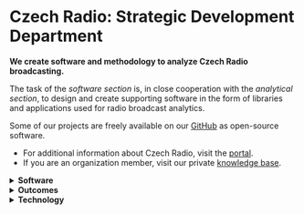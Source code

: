 # Czech Radio: Strategic Development Department

**We create software and methodology to analyze Czech Radio broadcasting.**
 
The task of the *software section* is, in close cooperation with the *analytical section*, to design and create supporting software in the form of libraries and applications used for radio broadcast analytics.

Some of our projects are freely available on our [GitHub](https://github.com/czech-radio/) as open-source software.

- For additional information about Czech Radio, visit the [portal](https://portal.rozhlas.cz/).
- If you are an organization member, visit our private [knowledge base](https://github.com/czech-radio/organization/).

<details>

<summary><strong>Software</strong></summary>

When something fails, go and fix it!
 
|#|Public | Name | Releases | Website | Status (build, style, version) |
|-|-|------|----------|---------|--------|
1|&check;| [geneea](https://github.com/czech-radio/geneea)|releases|website|![build](https://github.com/czech-radio/geneea/actions/workflows/main.yml/badge.svg) [![quality](https://app.codacy.com/project/badge/Grade/da3fb452af474ddc940eb0194da8b6f9)](https://www.codacy.com/gh/czech-radio/acro-geneea-sdk/dashboard?utm_source=github.com&utm_medium=referral&utm_content=czech-radio/cro-geneea-sdk&utm_campaign=Badge_Grade) ![version](https://img.shields.io/badge/version-0.6.0-blue.svg)
2|&check;| [schedule](https://github.com/czech-radio/schedule)|[releases](https://github.com/czech-radio/schedule/releases/) | [website](https://czech-radio.github.io/schedule) |[![build](https://github.com/czech-radio/schedule/actions/workflows/main.yml/badge.svg)](https://github.com/czech-radio/schedule/actions/workflows/main.yml) [![Codacy Badge](https://app.codacy.com/project/badge/Grade/b68c6f5c2e204ac2b56581625dd336d1)](https://www.codacy.com/gh/czech-radio/schedule/dashboard?utm_source=github.com&utm_medium=referral&utm_content=czech-radio/schedule&utm_campaign=Badge_Grade) ![version](https://img.shields.io/badge/version-1.1.0-blue.svg)
3|&check;|[openmedia-arrange](https://github.com/czech-radio/openmedia-arrange)|[releases](https://github.com/czech-radio/openmedia-arrange/releases/)|website|![build](https://github.com/czech-radio/openmedia-arrange/actions/workflows/main.yml/badge.svg) [![Codacy Badge](https://app.codacy.com/project/badge/Grade/15f82cacc7424610be55b4b599f26f7d)](https://app.codacy.com/gh/czech-radio/openmedia-arrange/dashboard?utm_source=gh&utm_medium=referral&utm_content=&utm_campaign=Badge_grade) ![version](https://img.shields.io/badge/version-0.5.0-blue.svg) 
4|&check;|[openmedia-reduce](https://github.com/czech-radio/openmedia-reduce)|[releases](https://github.com/czech-radio/openmedia-reduce/releases/)|website|![build](https://github.com/czech-radio/openmedia-reduce/actions/workflows/main.yml/badge.svg) [![Codacy Badge](https://app.codacy.com/project/badge/Grade/15f82cacc7424610be55b4b599f26f7d)](https://app.codacy.com/gh/czech-radio/openmedia-reduce/dashboard?utm_source=gh&utm_medium=referral&utm_content=&utm_campaign=Badge_grade) ![version](https://img.shields.io/badge/version-0.5.0-blue.svg) 
5|&check;| [openmedia-extract](https://github.com/czech-radio/openmedia-extract)|[releases](https://github.com/czech-radio/openmedia-extract/releases/) | [website](https://czech-radio.github.io/openmedia-extract) |[![build](https://github.com/czech-radio/openmedia-extract/actions/workflows/main.yml/badge.svg)](https://github.com/czech-radio/openmedia-extract/actions/workflows/main.yml) [![Codacy Badge](https://app.codacy.com/project/badge/Grade/15f82cacc7424610be55b4b599f26f7d)](https://app.codacy.com/gh/czech-radio/openmedia-arrange/dashboard?utm_source=gh&utm_medium=referral&utm_content=&utm_campaign=Badge_grade) ![version](https://img.shields.io/badge/version-0.9.0-blue.svg) 
6|&cross;| [openmedia-observe](https://github.com/czech-radio/openmedia-observe)| | |
7|&check;|[shows-scraper](https://github.com/czech-radio/shows-scraper) | releases|website|[![main](https://github.com/czech-radio/shows-scraper/actions/workflows/main.yml/badge.svg)](https://github.com/czech-radio/shows-scraper/actions/workflows/main.yml) [![Codacy Badge](https://app.codacy.com/project/badge/Grade/518b8ee5b79240e78d3b955beb19d393)](https://app.codacy.com/gh/czech-radio/selected-shows-scraper/dashboard?utm_source=gh&utm_medium=referral&utm_content=&utm_campaign=Badge_grade) ![version](https://img.shields.io/badge/version-0.10.0-blue.svg) 
8|&cross;|[analytics](https://github.com/czech-radio/analytics)| | | [![main](https://github.com/czech-radio/analytics/actions/workflows/main.yml/badge.svg?branch=main)](https://github.com/czech-radio/analytics/actions/workflows/main.yml) 
9|&cross;|[broadcast](https://github.com/czech-radio/broadcast)| | | 
10|&cross;|[transcript](https://github.com/czech-radio/transcript) | | |  [ ![build](https://github.com/czech-radio/transcript/actions/workflows/server.yml/badge.svg)](https://github.com/czech-radio/transcript/actions/workflows/server.yml) [![Codacy Badge](https://app.codacy.com/project/badge/Grade/b68c6f5c2e204ac2b56581625dd336d1)](https://www.codacy.com/gh/czech-radio/transcript/dashboard?utm_source=github.com&utm_medium=referral&utm_content=czech-radio/transcript&utm_campaign=Badge_Grade) 
11|&cross;|[respondent](https://github.com/czech-radio/respondent) | | | [![server](https://github.com/czech-radio/respondent/actions/workflows/server.yml/badge.svg)](https://github.com/czech-radio/respondent/actions/workflows/server.yml)
12|&cross;|[respondent-match](https://github.com/czech-radio/respondent-match) | | |
13|&cross;|[respondent-resolve](https://github.com/czech-radio/respondent-resolve) |  | |
14|&cross;|[respondent-name-parser](https://github.com/czech-radio/respondent-name-parser) | | |
15|&cross;|[respondent-label-classifier](https://github.com/czech-radio/respondent-label-classifier) | | |
16|&cross;|[logs](https://github.com/czech-radio/logs) | | |
17|&check;|[assignment](https://github.com/czech-radio/assignment) | | |
18|&cross;|[solution](https://github.com/czech-radio/solution) | | |
19|&check;|[workflows](https://github.com/czech-radio/workflows) | | |
20|&cross;|[broadcats](https://github.com/czech-radio/broadcast) | | |
21|&cross;|[archive](https://github.com/czech-radio/archive) | | |
22|&check;|[.github](https://github.com/czech-radio/.github) | | |
23|&check;|[irozhlas-analyzer](https://github.com/czech-radio/irozhlas-analyzer) | | |
24|&check;|[irozhlas-analysis](https://github.com/czech-radio/irozhlas-analysis) | | |
25|&cross;|[rapi](https://github.com/czech-radio/rapi) | | | [![main](https://github.com/czech-radio/rapi/actions/workflows/main.yml/badge.svg?branch=main)](https://github.com/czech-radio/rapi/actions/workflows/main.yml) ![version](https://img.shields.io/badge/version-0.9.0-blue.svg) [![Codacy Badge](https://app.codacy.com/project/badge/Grade/238d42622d25443c8dc71b60e38efb6b)](https://app.codacy.com/gh/czech-radio/rapi/dashboard?utm_source=gh&utm_medium=referral&utm_content=&utm_campaign=Badge_grade)

</details>


<details>
<summary>
 <strong>Outcomes</strong>
</summary>

To be written&hellip;

</details>

<details>

<summary><strong>Technology</strong></summary>

Our current technological stack includes: 

- Debian, Windows
- Python (Flask, Pandas, Altair), Go, JavaScript, HTML/CSS
- PostgreSQL, SQLite, DuckDB
- Git, GitHub, GitHub Actions
- Docker, Nginx
- PowerShell, Bash

</details>
